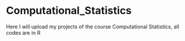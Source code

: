 # Computational_Statistics
Here I will upload my projects of the course Computational Statistics, all codes are in R
